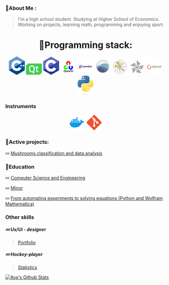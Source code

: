 
### 🚾About Me :

>I'm a high school student.
Studying at Higher School of Economics. Working on projects, learning math, programming and enjoying sport.
>
<div align="center">

  <h1>🚾Programming stack:</h1>

</div>

<div align="center" div id="badges">
  <img src="https://github.com/Sosylka19/Sosylka19/blob/main/ISO_C%2B%2B_Logo.svg.png" width="50"/>
  <img src="https://github.com/Sosylka19/Sosylka19/blob/main/qt.png" width="50"/>
  <img src="https://github.com/Sosylka19/Sosylka19/blob/main/c.png" width="50"/>
  <img src="https://github.com/Sosylka19/Sosylka19/blob/main/opencv.png" width="50"/>
  <img src="https://github.com/Sosylka19/Sosylka19/blob/main/pandas.png" width="50"/>
  <img src="https://github.com/Sosylka19/Sosylka19/blob/main/seaborn.png" width="50"/>
  <img src="https://github.com/Sosylka19/Sosylka19/blob/main/matplotlib.png" width="50"/>
  <img src="https://github.com/Sosylka19/Sosylka19/blob/main/Frame 42.png" width="50"/>
  <img src="https://github.com/Sosylka19/Sosylka19/blob/main/Frame 41.png" width="50"/>
  <img src="https://github.com/Sosylka19/Sosylka19/blob/main/python-logo-only.png" width="50"/>
</div>

### Instruments
<div align="center" div id="badges">
  <img src="https://github.com/Sosylka19/Sosylka19/blob/main/97_Docker_logo_logos-512.webp" width="50"/>
  <img src="https://github.com/Sosylka19/Sosylka19/blob/main/Git_icon.svg.png" width="50"/>
</div>


### 🚾Active projects:

💤 [Mushrooms classification and data analysis](https://github.com/Spaceboy450/data_analysis_hse)


### 🚾Education

💤 [Computer Science and Engineering](https://www.hse.ru/ba/isct/)

💤 [Minor](https://electives.hse.ru/applied_stat/)

💤  [From automating experiments to solving equations (Python and Wolfram Mathematica)](https://www.hse.ru/edu/courses/925097327)

### Other skills

##### 💤 Ux/Ui - designer
>[Portfolio](https://dprofile.ru/sosylka)

##### 💤 Hockey-player
>[Statistics](https://r-hockey.ru/people/player/583-001-0103927-5)


[![Ava's Github Stats](https://github-readme-stats.vercel.app/api?username=Sosylka19)](https://github.com/anuraghazra/github-readme-stats)



